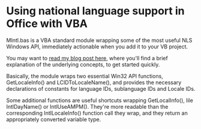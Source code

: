 # Using national language support in Office with VBA

MIntl.bas is a VBA standard module wrapping some of the most useful NLS Windows API, immediately actionable when you add it to your VB project.

You may want to [read my blog post here](https://francescofoti.com/2020/01/using-national-language-support-in-office-with-vba/), where you'll find a brief explanation of the underlying concepts, to get started quickly.

Basically, the module wraps two essential Win32 API functions, GetLocaleInfo() and LCIDToLocaleName(), and provides the necessary declarations of constants for language IDs, sublanguage IDs and Locale IDs.

Some additional functions are useful shortcuts wrapping GetLocalInfo(), lile IntlDayName() or IntlUseAMPM(). They're more readable than the corresponding IntlLocaleInfo() function call they wrap, and they return an appropriately converted variable type.



